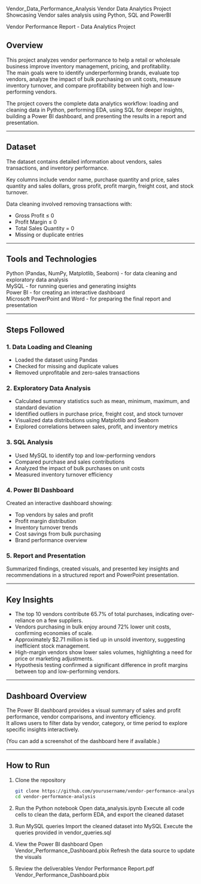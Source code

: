 Vendor_Data_Performance_Analysis
Vendor Data Analytics Project Showcasing Vendor sales analysis using Python, SQL and PowerBI

Vendor Performance Report - Data Analytics Project

## Overview  
This project analyzes vendor performance to help a retail or wholesale business improve inventory management, pricing, and profitability.  
The main goals were to identify underperforming brands, evaluate top vendors, analyze the impact of bulk purchasing on unit costs, measure inventory turnover, and compare profitability between high and low-performing vendors.

The project covers the complete data analytics workflow: loading and cleaning data in Python, performing EDA, using SQL for deeper insights, building a Power BI dashboard, and presenting the results in a report and presentation.

---

## Dataset  
The dataset contains detailed information about vendors, sales transactions, and inventory performance.  

Key columns include vendor name, purchase quantity and price, sales quantity and sales dollars, gross profit, profit margin, freight cost, and stock turnover.

Data cleaning involved removing transactions with:
- Gross Profit ≤ 0  
- Profit Margin ≤ 0  
- Total Sales Quantity = 0  
- Missing or duplicate entries  

---

## Tools and Technologies  
Python (Pandas, NumPy, Matplotlib, Seaborn) - for data cleaning and exploratory data analysis  
MySQL - for running queries and generating insights  
Power BI - for creating an interactive dashboard  
Microsoft PowerPoint and Word - for preparing the final report and presentation  

---

## Steps Followed  

### 1. Data Loading and Cleaning  
- Loaded the dataset using Pandas  
- Checked for missing and duplicate values  
- Removed unprofitable and zero-sales transactions  

### 2. Exploratory Data Analysis  
- Calculated summary statistics such as mean, minimum, maximum, and standard deviation  
- Identified outliers in purchase price, freight cost, and stock turnover  
- Visualized data distributions using Matplotlib and Seaborn  
- Explored correlations between sales, profit, and inventory metrics  

### 3. SQL Analysis  
- Used MySQL to identify top and low-performing vendors  
- Compared purchase and sales contributions  
- Analyzed the impact of bulk purchases on unit costs  
- Measured inventory turnover efficiency  

### 4. Power BI Dashboard  
Created an interactive dashboard showing:
- Top vendors by sales and profit  
- Profit margin distribution  
- Inventory turnover trends  
- Cost savings from bulk purchasing  
- Brand performance overview  

### 5. Report and Presentation  
Summarized findings, created visuals, and presented key insights and recommendations in a structured report and PowerPoint presentation.

---

## Key Insights  
- The top 10 vendors contribute 65.7% of total purchases, indicating over-reliance on a few suppliers.  
- Vendors purchasing in bulk enjoy around 72% lower unit costs, confirming economies of scale.  
- Approximately $2.71 million is tied up in unsold inventory, suggesting inefficient stock management.  
- High-margin vendors show lower sales volumes, highlighting a need for price or marketing adjustments.  
- Hypothesis testing confirmed a significant difference in profit margins between top and low-performing vendors.  

---

## Dashboard Overview  
The Power BI dashboard provides a visual summary of sales and profit performance, vendor comparisons, and inventory efficiency.  
It allows users to filter data by vendor, category, or time period to explore specific insights interactively.

(You can add a screenshot of the dashboard here if available.)

---

## How to Run  

1. Clone the repository  
   ```bash
   git clone https://github.com/yourusername/vendor-performance-analysis.git
   cd vendor-performance-analysis
   
2. Run the Python notebook
   Open data_analysis.ipynb
   Execute all code cells to clean the data, perform EDA, and export the cleaned dataset

3. Run MySQL queries
   Import the cleaned dataset into MySQL
   Execute the queries provided in vendor_queries.sql

4. View the Power BI dashboard
   Open Vendor_Performance_Dashboard.pbix
   Refresh the data source to update the visuals

5. Review the deliverables
   Vendor Performance Report.pdf
   Vendor_Performance_Dashboard.pbix
